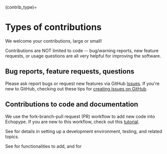 (contrib_type)=
# Types of contributions

We welcome your contributions, large or small!

Contributions are NOT limited to code -- bug/warning reports, new feature requests, or usage questions are all very helpful for improving the software.


## Bug reports, feature requests, questions
Please ask report bugs or request new features via GitHub [Issues](https://github.com/OSOceanAcoustics/echopype/issues).
If you're new to GitHub, checking out these tips for [creating issues on GitHub](https://medium.com/nyc-planning-digital/writing-a-proper-github-issue-97427d62a20f).


## Contributions to code and documentation
We use the fork-branch-pull request (PR) workflow to add new code into Echopype.
If you are new to this workflow, check out this [tutorial](https://medium.com/swlh/forks-and-pull-requests-how-to-contribute-to-github-repos-8843fac34ce8).

See [](contrib_setup) for details in setting up a development environment, testing, and related topics.

See [](contrib-roadmap_priorities) for functionalities to add, and [](contrib-howto) for
